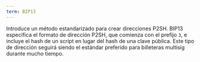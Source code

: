 ```yaml
---
term: BIP13
---
```


Introduce un método estandarizado para crear direcciones P2SH. BIP13 especifica el formato de dirección P2SH, que comienza con el prefijo `3`, e incluye el hash de un script en lugar del hash de una clave pública. Este tipo de dirección seguirá siendo el estándar preferido para billeteras multisig durante mucho tiempo.